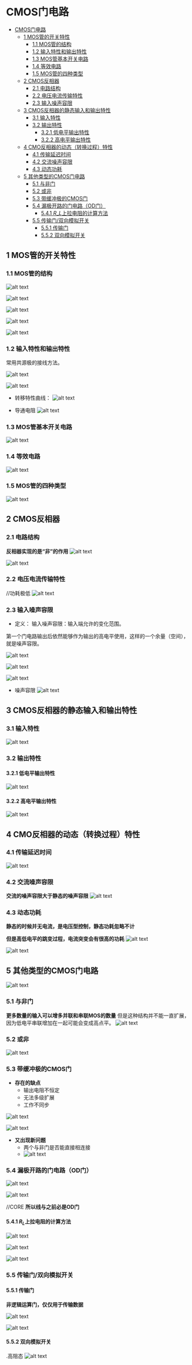 <!--
 * @Author: 小叶同学
 * @Date: 2024-03-14 09:03:32
 * @LastEditors: Please set LastEditors
 * @LastEditTime: 2024-03-21 09:42:59
 * @Description: 请填写简介
-->
# CMOS门电路


<!-- @import "[TOC]" {cmd="toc" depthFrom=1 depthTo=6 orderedList=false} -->

<!-- code_chunk_output -->

- [CMOS门电路](#cmos门电路)
  - [1 MOS管的开关特性](#1-mos管的开关特性)
    - [1.1 MOS管的结构](#11-mos管的结构)
    - [1.2 输入特性和输出特性](#12-输入特性和输出特性)
    - [1.3 MOS管基本开关电路](#13-mos管基本开关电路)
    - [1.4 等效电路](#14-等效电路)
    - [1.5 MOS管的四种类型](#15-mos管的四种类型)
  - [2 CMOS反相器](#2-cmos反相器)
    - [2.1 电路结构](#21-电路结构)
    - [2.2 电压电流传输特性](#22-电压电流传输特性)
    - [2.3 输入噪声容限](#23-输入噪声容限)
  - [3 CMOS反相器的静态输入和输出特性](#3-cmos反相器的静态输入和输出特性)
    - [3.1 输入特性](#31-输入特性)
    - [3.2 输出特性](#32-输出特性)
      - [3.2.1 低电平输出特性](#321-低电平输出特性)
      - [3.2.2 高电平输出特性](#322-高电平输出特性)
  - [4 CMO反相器的动态（转换过程）特性](#4-cmo反相器的动态转换过程特性)
    - [4.1 传输延迟时间](#41-传输延迟时间)
    - [4.2 交流噪声容限](#42-交流噪声容限)
    - [4.3 动态功耗](#43-动态功耗)
  - [5 其他类型的CMOS门电路](#5-其他类型的cmos门电路)
    - [5.1 与非门](#51-与非门)
    - [5.2  或非](#52--或非)
    - [5.3 带缓冲极的CMOS门](#53-带缓冲极的cmos门)
    - [5.4 漏极开路的门电路（OD门）](#54-漏极开路的门电路od门)
      - [5.4.1 $R\_L$上拉电阻的计算方法](#541-r_l上拉电阻的计算方法)
    - [5.5 传输门/双向模拟开关](#55-传输门双向模拟开关)
      - [5.5.1 传输门](#551-传输门)
      - [5.5.2 双向模拟开关](#552-双向模拟开关)

<!-- /code_chunk_output -->


## 1 MOS管的开关特性

### 1.1 MOS管的结构

![alt text](image-9.png)

![alt text](image-10.png)

![alt text](image-11.png)

![alt text](image-12.png)

![alt text](image-13.png)

### 1.2 输入特性和输出特性

常用共源极的接线方法。

![alt text](image-14.png)

![alt text](image-15.png)

- 转移特性曲线：
    ![alt text](image-16.png)

- 导通电阻
    ![alt text](image-17.png)


### 1.3 MOS管基本开关电路

![alt text](image-18.png)


### 1.4 等效电路

![alt text](image-19.png)

### 1.5 MOS管的四种类型

![alt text](image-21.png)

## 2 CMOS反相器

### 2.1 电路结构

**反相器实现的是“非”的作用**
![alt text](image-22.png)

![alt text](image-23.png)

### 2.2 电压电流传输特性

//功耗极低
![alt text](image-24.png)


### 2.3 输入噪声容限

- 定义：
    输入噪声容限：输入端允许的变化范围。

第一个门电路输出后依然能够作为输出的高电平使用，这样的一个余量（空间），就是噪声容限。

![alt text](image-25.png)

![alt text](image-26.png)

![alt text](image-27.png)

- 噪声容限
    ![alt text](image-28.png)

## 3 CMOS反相器的静态输入和输出特性

### 3.1 输入特性

![alt text](image-29.png)

### 3.2 输出特性

#### 3.2.1 低电平输出特性

![alt text](image-31.png)

#### 3.2.2 高电平输出特性

![alt text](image-32.png)

## 4 CMO反相器的动态（转换过程）特性

### 4.1 传输延迟时间

![alt text](image-33.png)

### 4.2 交流噪声容限

**交流的噪声容限大于静态的噪声容限**
![alt text](image-34.png)


### 4.3 动态功耗

**静态的时候并无电流，是电压型控制，静态功耗忽略不计**

**但是高低电平的跳变过程，电流突变会有很高的功耗**
![alt text](image-36.png)

![alt text](image-37.png)

## 5 其他类型的CMOS门电路

![alt text](image-39.png)

### 5.1 与非门

**更多数量的输入可以增多并联和串联MOS的数量**
但是这种结构并不能一直扩展，因为低电平串联增加在一起可能会变成高点平。
![alt text](image-38.png)

### 5.2  或非

![alt text](image-40.png)


### 5.3 带缓冲极的CMOS门

- **存在的缺点**
  - 输出电阻不恒定
  - 无法多级扩展
  - 工作不同步

![alt text](image-41.png)

![alt text](image-43.png)

- **又出现新问题**
  - 两个与非门是否能直接相连接
  - ![alt text](image-44.png)

### 5.4 漏极开路的门电路（OD门）

![alt text](image-45.png)

![alt text](image-46.png)


//CORE **所以线与之前必是OD门**

#### 5.4.1 $R_L$上拉电阻的计算方法

![alt text](image-47.png)

![alt text](image-49.png)

![alt text](image-50.png)

### 5.5 传输门/双向模拟开关

#### 5.5.1 传输门

**非逻辑运算门，仅仅用于传输数据**

![alt text](image-51.png)

![alt text](image-52.png)

#### 5.5.2 双向模拟开关

.高阻态 
![alt text](image-54.png)